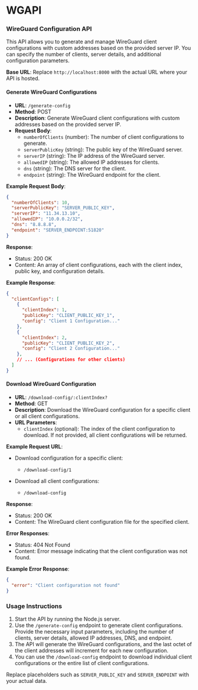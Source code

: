 # WGAPI

### WireGuard Configuration API

This API allows you to generate and manage WireGuard client configurations with custom addresses based on the provided server IP. You can specify the number of clients, server details, and additional configuration parameters.

**Base URL**: Replace `http://localhost:8000` with the actual URL where your API is hosted.

#### Generate WireGuard Configurations

- **URL**: `/generate-config`
- **Method**: POST
- **Description**: Generate WireGuard client configurations with custom addresses based on the provided server IP.
- **Request Body**:
  - `numberOfClients` (number): The number of client configurations to generate.
  - `serverPublicKey` (string): The public key of the WireGuard server.
  - `serverIP` (string): The IP address of the WireGuard server.
  - `allowedIP` (string): The allowed IP addresses for clients.
  - `dns` (string): The DNS server for the client.
  - `endpoint` (string): The WireGuard endpoint for the client.

**Example Request Body**:
```json
{
  "numberOfClients": 10,
  "serverPublicKey": "SERVER_PUBLIC_KEY",
  "serverIP": "11.34.13.10",
  "allowedIP": "10.0.0.2/32",
  "dns": "8.8.8.8",
  "endpoint": "SERVER_ENDPOINT:51820"
}
```

**Response**:
- Status: 200 OK
- Content: An array of client configurations, each with the client index, public key, and configuration details.

**Example Response**:
```json
{
  "clientConfigs": [
    {
      "clientIndex": 1,
      "publicKey": "CLIENT_PUBLIC_KEY_1",
      "config": "Client 1 Configuration..."
    },
    {
      "clientIndex": 2,
      "publicKey": "CLIENT_PUBLIC_KEY_2",
      "config": "Client 2 Configuration..."
    },
    // ... (Configurations for other clients)
  ]
}
```

#### Download WireGuard Configuration

- **URL**: `/download-config/:clientIndex?`
- **Method**: GET
- **Description**: Download the WireGuard configuration for a specific client or all client configurations.
- **URL Parameters**:
  - `clientIndex` (optional): The index of the client configuration to download. If not provided, all client configurations will be returned.

**Example Request URL**:
- Download configuration for a specific client:
  - `/download-config/1`

- Download all client configurations:
  - `/download-config`

**Response**:
- Status: 200 OK
- Content: The WireGuard client configuration file for the specified client.

**Error Responses**:
- Status: 404 Not Found
- Content: Error message indicating that the client configuration was not found.

**Example Error Response**:
```json
{
  "error": "Client configuration not found"
}
```

### Usage Instructions

1. Start the API by running the Node.js server.
2. Use the `/generate-config` endpoint to generate client configurations. Provide the necessary input parameters, including the number of clients, server details, allowed IP addresses, DNS, and endpoint.
3. The API will generate the WireGuard configurations, and the last octet of the client addresses will increment for each new configuration.
4. You can use the `/download-config` endpoint to download individual client configurations or the entire list of client configurations.

Replace placeholders such as `SERVER_PUBLIC_KEY` and `SERVER_ENDPOINT` with your actual data.

